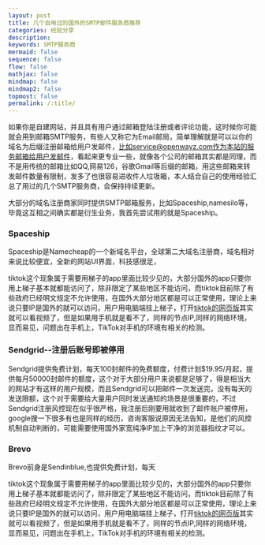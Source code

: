 ```yaml
---
layout: post
title: 几个自用过的国外的SMTP邮件服务商推荐
categories: 经验分享
description: 
keywords: SMTP服务商
mermaid: false
sequence: false
flow: false
mathjax: false
mindmap: false
mindmap2: false
topmost: false
permalink: /:title/
---
```


如果你是自建网站，并且具有用户通过邮箱登陆注册或者评论功能，这时候你可能就会用到邮箱SMTP服务，有些人又称它为Email邮局，简单理解就是可以以你的域名为后缀注册邮箱给用户发邮件，比如service@openwayz.com作为本站的服务邮箱给用户发邮件，看起来更专业一些，就像各个公司的邮箱其实都是同理，而不是用传统的邮箱比如QQ,网易126，谷歌Gmail等后缀的邮箱，用这些邮箱来转发邮件数量有限制，发多了也很容易进收件人垃圾箱，本人结合自己的使用经验汇总了用过的几个SMTP服务商，会保持持续更新。

大部分的域名注册商家同时提供SMTP邮箱服务，比如Spaceship,namesilo等，毕竟这互相之间确实都是衍生业务，我首先尝试用的就是Spaceship。

### Spaceship

Spaceship是Namecheap的一个新域名平台，全球第二大域名注册商，域名相对来说比较便宜，全新的网站UI界面，科技感很足，

tiktok这个现象属于需要用梯子的app里面比较少见的，大部分国外的app只要你用上梯子基本就都能访问了，除非限定了某些地区不能访问，而tiktok目前除了有些政府已经明文规定不允许使用，在国外大部分地区都是可以正常使用，理论上来说只要IP是国外的就可以访问，用户用电脑端挂上梯子，打开[tiktok的网页版](https://www.tiktok.com)其实就可以看视频了，但是如果用手机就是看不了，同样的节点IP,同样的网络环境，显而易见，问题出在手机上，TikTok对手机的环境有相关的检测。

### Sendgrid--注册后账号即被停用

Sendgrid提供免费计划，每天100封邮件的免费额度，付费计划$19.95/月起，提供每月50000封邮件的额度，这个对于大部分用户来说都是足够了，得是相当大的网站才有这样的用户规模，而且Sendgrid可以把邮件一次发送完，没有每天的发送限额，这个对于需要给大量用户同时发送通知的场景是很重要的，不过Sendgrid注册风控现在似乎很严格，我注册后刚要用就收到了邮件账户被停用，google搜一下很多有也是同样的经历，咨询客服说原因无法告知，是他们的风控机制自动判断的，可能需要使用国外家宽纯净IP加上干净的浏览器指纹才可以。

### Brevo

Brevo前身是Sendinblue,也提供免费计划，每天

tiktok这个现象属于需要用梯子的app里面比较少见的，大部分国外的app只要你用上梯子基本就都能访问了，除非限定了某些地区不能访问，而tiktok目前除了有些政府已经明文规定不允许使用，在国外大部分地区都是可以正常使用，理论上来说只要IP是国外的就可以访问，用户用电脑端挂上梯子，打开[tiktok的网页版](https://www.tiktok.com)其实就可以看视频了，但是如果用手机就是看不了，同样的节点IP,同样的网络环境，显而易见，问题出在手机上，TikTok对手机的环境有相关的检测。





  






